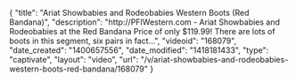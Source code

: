 {
    "title": "Ariat Showbabies and Rodeobabies Western Boots (Red Bandana)",
    "description": "http:\/\/PFIWestern.com - Ariat Showbabies and Rodeobabies at the Red Bandana Price of only $119.99! There are lots of boots in this segment, six pairs in fact...",
    "videoid": "168079",
    "date_created": "1400657556",
    "date_modified": "1418181433",
    "type": "captivate",
    "layout": "video",
    "url": "\/v\/ariat-showbabies-and-rodeobabies-western-boots-red-bandana\/168079"
}